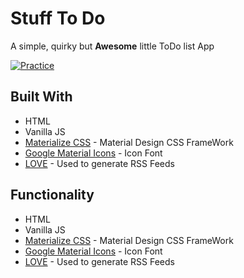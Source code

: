 # Stuff To Do
A simple, quirky but __Awesome__ little ToDo list App

[![Practice](https://img.shields.io/badge/Practice-JavaScript-yellow.svg)](http://www.esankole.gq/todolist/)


## Built With

* HTML
* Vanilla JS
* [Materialize CSS](http://www.materializecss.com/) - Material Design CSS FrameWork
* [Google Material Icons](https://maven.apache.org/) - Icon Font
* [LOVE](https://rometools.github.io/rome/) - Used to generate RSS Feeds

## Functionality

* HTML
* Vanilla JS
* [Materialize CSS](http://www.materializecss.com/) - Material Design CSS FrameWork
* [Google Material Icons](https://maven.apache.org/) - Icon Font
* [LOVE](https://rometools.github.io/rome/) - Used to generate RSS Feeds
